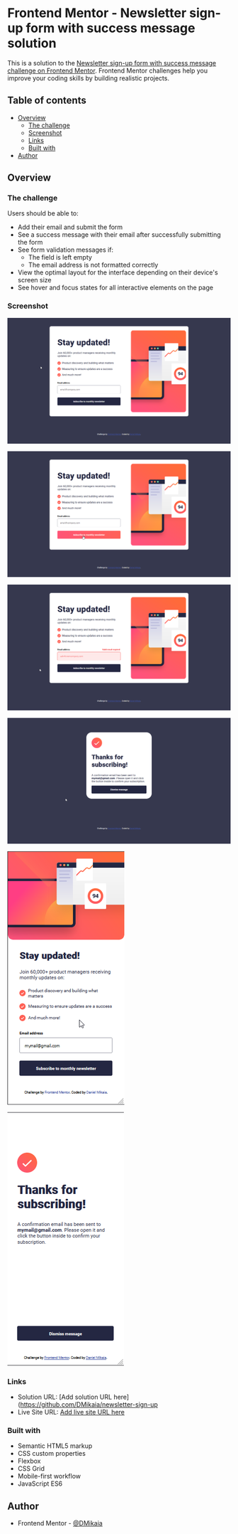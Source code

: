 # Frontend Mentor - Newsletter sign-up form with success message solution

This is a solution to the [Newsletter sign-up form with success message challenge on Frontend Mentor](https://www.frontendmentor.io/challenges/newsletter-signup-form-with-success-message-3FC1AZbNrv). Frontend Mentor challenges help you improve your coding skills by building realistic projects.

## Table of contents

- [Overview](#overview)
  - [The challenge](#the-challenge)
  - [Screenshot](#screenshot)
  - [Links](#links)
  - [Built with](#built-with)
- [Author](#author)

## Overview

### The challenge

Users should be able to:

- Add their email and submit the form
- See a success message with their email after successfully submitting the form
- See form validation messages if:
  - The field is left empty
  - The email address is not formatted correctly
- View the optimal layout for the interface depending on their device's screen size
- See hover and focus states for all interactive elements on the page

### Screenshot

![Desktop-preview](screenshot/desktop-preview.png)

![Desktop-active-state](screenshot/active-state.png)

![Desktop-error-state](screenshot/error-state.png)

![Desktop-succeed](screenshot/success-desktop.png)

![Mobile-preview](screenshot/mobile-preview.png)

![mobile-succeed](screenshot/success-mobile.png)

### Links

- Solution URL: [Add solution URL here](https://github.com/DMikaia/newsletter-sign-up
- Live Site URL: [Add live site URL here](https://your-live-site-url.com)

### Built with

- Semantic HTML5 markup
- CSS custom properties
- Flexbox
- CSS Grid
- Mobile-first workflow
- JavaScript ES6

## Author

- Frontend Mentor - [@DMikaia](https://www.frontendmentor.io/profile/DMikaia)
